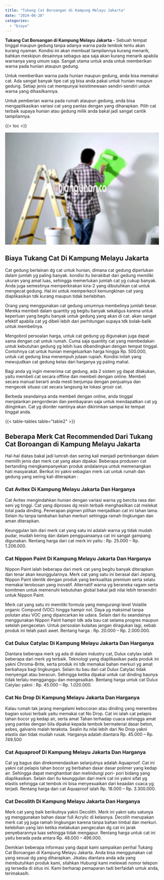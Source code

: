 ```yaml
---
title: "Tukang Cat Boroangan di Kampung Melayu Jakarta"
date: "2024-08-28"
categories: 
  - "biaya"
---
```


**Tukang Cat Boroangan di Kampung Melayu Jakarta** – Sebuah tempat tinggal maupun gedung tanpa adanya warna pada tembok tentu akan kurang nyaman. Kondisi ini akan membuat tampilannya kurang menarik, bahkan meskipun desainnya sebagus apa saja akan kurang menarik apabila warnanya yang umum saja. Sangat utama untuk anda untuk memberikan warna pada hunian ataupun gedung.

Untuk memberikan warna pada hunian maupun gedung, anda bisa memakai cat. Ada sangat banyak tipe cat yg bisa anda pakai untuk hunian maupun gedung. Setiap jenis cat mempunyai keistimewaan sendiri-sendiri untuk warna yang dihasilkannya.

Untuk pemberian warna pada rumah ataupun gedung, anda bisa mengaplikasikan variasi cat yang pantas dengan yang diharapkan. Pilih cat terbaik supaya hunian atau gedung milik anda bakal jadi sangat cantik tampilannya.

{{< toc >}}

![](/images/jasa-cat-murah01.png)

## Biaya Tukang Cat Di Kampung Melayu Jakarta

Cat gedung berlainan dg cat untuk hunian, dimana cat gedung diperlukan dalam jumlah yg paling banyak. kondisi itu berakibat dari gedung memiliki ukuran yang amat luas, sehingga memerlukan jumlah cat yg cukup banyak. Anda juga semestinya memperkirakan kira-2 yang dibutuhkan cat untuk mengecat gedung. Hal ini untuk memperkecil kemungkinan cat yang diaplikasikan tdk kurang maupun tidak berlebihan.

Orang yang menggunakan cat gedung umumnya membelinya jumlah besar. Mereka membeli dalam quantity yg begitu banyak sekaligus karena untuk keperluan yang begitu banyak untuk gedung yang akan di cat. akan sangat efektif apabila cat yg dibeli lebih dari perhitungan supaya tdk bolak-balik untuk membelinya.

Mengobrol persoalan harga, untuk cat gedung yg digunakan juga dapat sama dengan cat untuk rumah. Cuma saja quantity cat yang membedakan untuk kebutuhan gedung yg lebih luas dibandingkan dengan tempat tinggal. Contohnya cat untuk hunian mengeluarkan harga hingga Rp. 500.000, untuk cat gedung bisa menempuh jutaan rupiah. Kondisi inilah yang mewujudkan cat gedung kelas dari harganya yg paling mahal.

Bagi anda yg ingin menerima cat gedung, ada 2 sistem yg dapat dilakukan, yaitu membeli cat secara offline dan membeli dengan online. Membeli secara manual berarti anda mesti berjumpa dengan penjualnya dan mengecek situasi cat secara langsung ke lokasi grosir cat.

Berbeda seandainya anda membeli dengan online, anda tinggal menjalankan pengorderan dan pembayaran saja untuk mendapatkan cat yg diinginkan. Cat yg diorder nantinya akan dikirimkan sampai ke tempat tinggal anda.

{{< table-tables table="table2" >}}

## Beberapa Merk Cat Recommended Dari Tukang Cat Boroangan di Kampung Melayu Jakarta

Hal-hal diatas bakal jadi lumrah dan sering kali menjadi pertimbangan dalam memilih jenis dan merk cat yang akan dipakai. Beberapa produsen cat bertanding mengkampanyekan produk andalannya untuk memenangkan hati masyarakat. Berikut ini yakni sebagian merk cat untuk rumah dan gedung yang sering kali diterapkan :

### Cat Avitex Di Kampung Melayu Jakarta Dan Harganya

Cat Avitex mengindahkan hunian dengan variasi warna yg bercita rasa dan seni yg tinggi. Cat yang diproses dg resin terbaik menghasilkan cat melekat total pada dinding. Penerapan pigmen pilihan menjadikan cat ini tahan lama. Selain itu tanpa tambahan bahan merkuri sehingga ramah lingkungan dan aman diterapkan.

Keunggulan lain dari merk cat yang satu ini adalah warna yg tidak mudah pudar, mudah kering dan dalam pengguanaanya cat ini sangat gampang digunakan. Rentang harga dari cat merk ini yaitu : Rp. 25.000 – Rp. 1.206.000.

### Cat Nippon Paint Di Kampung Melayu Jakarta Dan Harganya

Nippon Paint ialah beberapa dari merk cat yang begitu banyak diterapkan dan tenar akan keunggulannya. Merk cat yang satu ini berasal dari Jepang, Nippon Paint identik dengan produk yang berkualitas premium serta selalu memakai terobosan yang inovatif. Alternatif warna yg beraneka ragam serta komitmen untuk memenuhi kebutuhan global bakal jadi nilai lebih tersendiri untuk Nippon Paint.

Merk cat yang satu ini memiliki formula yang mengurangi level Volatile organic Compund (VOC) hingga hampir nol. Daya yg maksimal tanpa polutan atau VOC yang dipancarkan ke udara. Selain dari itu seandainya menggunakan Nippon Paint hampir tdk ada bau cat selama progres maupun setelah pengecetan. Untuk persoalan kulaitas jangan diragukan lagi, sebab produk ini telah pasti awet. Rentang harga : Rp. 20.000 – Rp. 2.000.000.

### Cat Dulux Catylac Di Kampung Melayu Jakarta Dan Harganya

Diantara beberapa merk yg ada di dalam industry cat, Dulux catylax ialah beberapa dari merk yg terbaik. Teknologi yang diaplikasikan pada produk ini yakni Chroma-Brite, serta produk ini tdk memakai bahan merkuri yg amat berbahaya bagi lingkungan. Selain itu bau dari cat Dulux Catylac tidak menyengat atau beracun. Sehingga ketika dipakai untuk cat dinding baunya tidak terlalu mengganggu dan mengesalkan. Bentang harga untuk cat Dulux Catylac yakni : Rp. 45.000 – Rp. 1.020.000.

### Cat No Drop Di Kampung Melayu Jakarta Dan Harganya

Kalau rumah tak jarang mengalami kebocoran atau dinding yang merembes bagian solusi terbaik yaitu memakai cat No Drop. Cat ini ialah cat pelapis tahan bocor yg kedap air, serta amat Tahan terhadap cuaca sehingga amat yang pantas dengan bila dipakai kepada tembok bermaterial dasar beton, asbes, galvanis malah terakota. Sealin itu nilai lebih dari No Drop yakni elastis dan tidak mudah rusak. Harganya adalah diantara Rp. 45.000 – Rp. 749.500

### Cat Aquaproof Di Kampung Melayu Jakarta Dan Harganya

Cat yg bagus dan direkomendasikan selanjutnya adalah Aquaproof. Cat ini yakni cat pelapis tahan bocor yg berbahan dasar dasar polimer yang kedap air. Sehingga dapat menghambat dan melindungi pori- pori bidang yang diaplikasikan. Selain dari itu keunggulan dari merk cat ini yakni sifat yg elastis sehingga cat tembok ini bisa menyesuaikan dari keaadan cuaca yg terjadi. Rentang harga dari cat Aquaproof ialah Rp. 18.000 – Rp. 3.300.000.

### Cat Decolith Di Kampung Melayu Jakarta Dan Harganya

Merk cat yang baik berikutnya yakni Decolith. Merk ini yakni satu satunya yg menggunakan bahan dasar full Acrylic di kelasnya. Decolih merupakan merk cat yg juga ramah lingkungan karena tanpa bahan timbal dan merkuri. kelebihan yang lain ketika melakukan pengecatan dg cat ini jarak penyebarannya luas sehingga tidak mengapur. Rentang harga untuk cat ini yaitu berada pada antara Rp. 48.000 – 496.000.

Demikian beberapa informasi yang dapat kami sampaikan perihal Tukang Cat Boroangan di Kampung Melayu Jakarta. Anda bisa menggunakan cat yang sesuai dg yang diharapkan. Jikalau diantara anda ada yang membutuhkan produk kami, silahkan Hubungi kami melewati nomor telepon yg tersedia di situs ini. Kami berharap pemaparan tadi berfaidah untuk anda, terimakasih.
